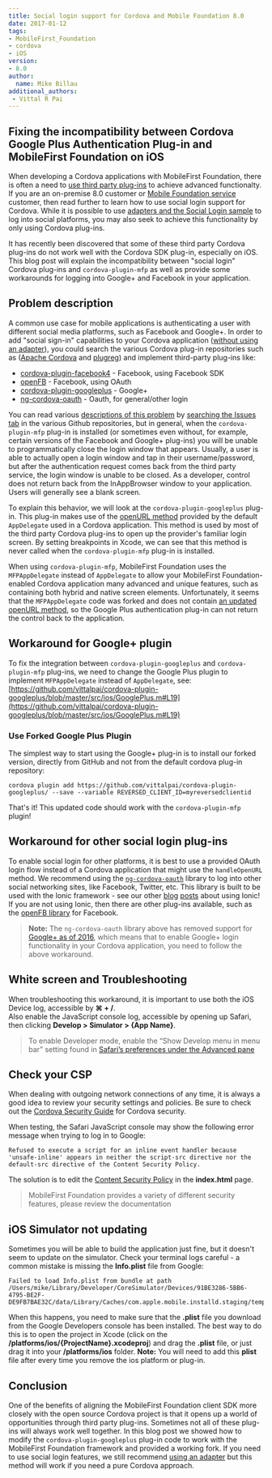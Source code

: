 ```yaml
---
title: Social login support for Cordova and Mobile Foundation 8.0
date: 2017-01-12
tags:
- MobileFirst_Foundation
- cordova
- iOS
version:
- 8.0
author:
  name: Mike Billau
additional_authors:
 - Vittal R Pai
---
```

## Fixing the incompatibility between Cordova Google Plus Authentication Plug-in and MobileFirst Foundation on iOS
When developing a Cordova applications with MobileFirst Foundation, there is often a need to [use third party plug-ins]({{site.baseurl}}/blog/2015/08/03/integrating-3rd-party-cordova-plug-ins/) to achieve advanced functionalty.
If you are an on-premise 8.0 customer or [Mobile Foundation service](https://console.bluemix.net/catalog/services/mobile-foundation) customer, then read further to learn how to use social login support for Cordova.
While it is possible to use [adapters and the Social Login sample]({{site.baseurl}}/blog/2016/04/06/social-login-with-ibm-mobilefirst-platform-foundation/) to log into social platforms, you may also seek to achieve this functionality by only using Cordova plug-ins.

It has recently been discovered that some of these third party Cordova plug-ins do not work well with the Cordova SDK plug-in, especially on iOS. This blog post will explain the incompatibility between "social login" Cordova plug-ins and `cordova-plugin-mfp` as well as provide some workarounds for logging into Google+ and Facebook in your application.

## Problem description
A common use case for mobile applications is authenticating a user with different social media platforms, such as Facebook and Google+. In order to add "social sign-in" capabilities to your Cordova application ([without using an adapter]({{site.baseurl}}/blog/2016/04/06/social-login-with-ibm-mobilefirst-platform-foundation/)), you could search the various Cordova plug-in repositories such as ([Apache Cordova](https://cordova.apache.org/plug-ins/) and [plugreg](http://www.plugreg.com/)) and implement third-party plug-ins like:

- [cordova-plugin-facebook4](https://github.com/gigya/cordova-plugin-facebook4) - Facebook, using Facebook SDK
- [openFB](https://github.com/ccoenraets/OpenFB/) - Facebook, using OAuth
- [cordova-plugin-googleplus](https://github.com/EddyVerbruggen/cordova-plugin-googleplus) - Google+
- [ng-cordova-oauth](https://github.com/nraboy/ng-cordova-oauth) - Oauth, for general/other login

You can read various [descriptions of this problem](https://github.com/jeduan/cordova-plugin-facebook4/issues/166) by [searching the Issues tab](https://github.com/EddyVerbruggen/cordova-plugin-googleplus/issues?utf8=%E2%9C%93&q=is%3Aissue%20is%3Aopen%20openURL) in the various Github repositories, but in general, when the `cordova-plugin-mfp` plug-in is installed (or sometimes even without, for example, certain versions of the Facebook and Google+ plug-ins) you will be unable to programmatically close the login window that appears. Usually, a user is able to actually open a login window and tap in their username/password, but after the authentication request comes back from the third party service, the login window is unable to be closed. As a developer, control does not return back from the InAppBrowser window to your application. Users will generally see a blank screen.

To explain this behavior, we will look at the `cordova-plugin-googleplus` plug-in. This plug-in makes use of the [openURL method](https://github.com/EddyVerbruggen/cordova-plugin-googleplus/blob/master/src/ios/GooglePlus.m) provided by the default `AppDelegate` used in a Cordova application. This method is used by most of the third party Cordova plug-ins to open up the provider's familiar login screen. By setting breakpoints in Xcode, we can see that this method is never called when the `cordova-plugin-mfp` plug-in is installed.

When using  `cordova-plugin-mfp`, MobileFirst Foundation uses the `MFPAppDelegate` instead of `AppDelegate` to allow your MobileFirst Foundation-enabled Cordova application many advanced and unique features, such as containing both hybrid and native screen elements.  Unfortunately, it seems that the `MFPAppDelegate` code was forked and does not contain [an updated openURL method](https://github.com/apache/cordova-ios/blob/master/guides/API%20changes%20in%204.0.md#cdvappdelegateh-new), so the Google Plus authentication plug-in can not return the control back to the application.

## Workaround for Google+ plugin
To fix the integration between `cordova-plugin-googleplus` and `cordova-plugin-mfp` plug-ins, we need to change the Google Plus plugin to implement `MFPAppDelegate` instead of `AppDelegate`, see: [https://github.com/vittalpai/cordova-plugin-googleplus/blob/master/src/ios/GooglePlus.m#L19](https://github.com/vittalpai/cordova-plugin-googleplus/blob/master/src/ios/GooglePlus.m#L19)

### Use Forked Google Plus Plugin
The simplest way to start using the Google+ plug-in is to install our forked version, directly from GitHub and not from the default cordova plug-in repository:

```
cordova plugin add https://github.com/vittalpai/cordova-plugin-googleplus/ --save --variable REVERSED_CLIENT_ID=myreversedclientid
```

That's it! This updated code should work with the `cordova-plugin-mfp` plugin!

## Workaround for other social login plug-ins
To enable social login for other platforms, it is best to use a provided OAuth login flow instead of a Cordova application that might use the `handleOpenURL` method. We recommend using the [`ng-cordova-oauth`](https://github.com/nraboy/ng-cordova-oauth) library to log into other social networking sites, like Facebook, Twitter, etc. This library is built to be used with the Ionic framework - see our other [blog]({{site.baseurl}}/blog/2016/12/26/web-development-using-ionic-2-and-mobile-foundation/) [posts]({{site.baseurl}}/blog/2016/10/17/integrating-mobilefirst-foundation-8-in-ionic2-based-apps/) about using Ionic! If you are not using Ionic, then there are other plug-ins available, such as the [openFB library](https://github.com/ccoenraets/OpenFB/) for Facebook.

> **Note:** The `ng-cordova-oauth` library above has removed support for [Google+ as of 2016](https://github.com/nraboy/ng-cordova-oauth#important-note-about-google), which means that to enable Google+ login functionality in your Cordova application, you need to follow the above workaround.

## White screen and Troubleshooting
When troubleshooting this workaround, it is important to use both the iOS Device log, accessible by **⌘ + /**.  
Also enable the JavaScript console log, accessible by opening up Safari, then clicking **Develop > Simulator > {App Name}**.

> To enable Developer mode, enable the “Show Develop menu in menu bar” setting found in [Safari’s preferences under the Advanced pane](https://developer.apple.com/library/content/documentation/AppleApplications/Conceptual/Safari_Developer_Guide/GettingStarted/GettingStarted.html)

## Check your CSP
When dealing with outgoing network connections of any time, it is always a good idea to review your security settings and policies. Be sure to check out the [Cordova Security Guide](https://cordova.apache.org/docs/en/latest/guide/appdev/security/) for Cordova security.

When testing, the Safari JavaScript console may show the following error message when trying to log in to Google:

```
Refused to execute a script for an inline event handler because 'unsafe-inline' appears in neither the script-src directive nor the default-src directive of the Content Security Policy.
```

The solution is to edit the [Content Security Policy](https://developer.mozilla.org/en-US/docs/Web/HTTP/CSP) in the **index.html** page.

> MobileFirst Foundation provides a variety of different security features, please review the documentation

## iOS Simulator not updating
Sometimes you will be able to build the application just fine, but it doesn't seem to update on the simulator. Check your terminal logs careful - a common mistake is missing the **Info.plist** file from Google:

```
Failed to load Info.plist from bundle at path /Users/mike/Library/Developer/CoreSimulator/Devices/91BE3286-5BB6-4795-BE2F-DE9FB7BAE32C/data/Library/Caches/com.apple.mobile.installd.staging/temp.auvJTI/extracted/Payload/HelloCordova.app/Frameworks/GoogleAppUtilities.framework
```

When this happens, you need to make sure that the **.plist** file you download from the Google Developers console has been installed. The best way to do this is to open the project in Xcode (click on the **/platforms/ios/{ProjectName}.xcodeproj**) and drag the **.plist** file, or just drag it into your **/platforms/ios** folder. **Note:** You will need to add this **plist** file after every time you remove the ios platform or plug-in.

## Conclusion
One of the benefits of aligning the MobileFirst Foundation client SDK more closely with the open source Cordova project is that it opens up a world of opportunities through third party plug-ins. Sometimes not all of these plug-ins will always work well together. In this blog post we showed how to modify the `cordova-plugin-googleplus` plug-in code to work with the MobileFirst Foundation framework and provided a working fork. If you need to use social login features, we still recommend [using an adapter](https://mobilefirstplatform.ibmcloud.com/blog/2016/04/06/social-login-with-ibm-mobilefirst-platform-foundation/) but this method will work if you need a pure Cordova approach.
